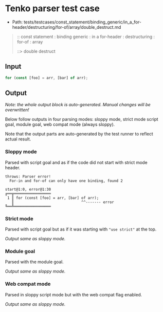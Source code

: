 # Tenko parser test case

- Path: tests/testcases/const_statement/binding_generic/in_a_for-header/destructuring/for-of/array/double_destruct.md

> :: const statement : binding generic : in a for-header : destructuring : for-of : array
>
> ::> double destruct

## Input

`````js
for (const [foo] = arr, [bar] of arr);
`````

## Output

_Note: the whole output block is auto-generated. Manual changes will be overwritten!_

Below follow outputs in four parsing modes: sloppy mode, strict mode script goal, module goal, web compat mode (always sloppy).

Note that the output parts are auto-generated by the test runner to reflect actual result.

### Sloppy mode

Parsed with script goal and as if the code did not start with strict mode header.

`````
throws: Parser error!
  For-in and for-of can only have one binding, found 2

start@1:0, error@1:30
╔══╦═════════════════
 1 ║ for (const [foo] = arr, [bar] of arr);
   ║                               ^^------- error
╚══╩═════════════════

`````

### Strict mode

Parsed with script goal but as if it was starting with `"use strict"` at the top.

_Output same as sloppy mode._

### Module goal

Parsed with the module goal.

_Output same as sloppy mode._

### Web compat mode

Parsed in sloppy script mode but with the web compat flag enabled.

_Output same as sloppy mode._
